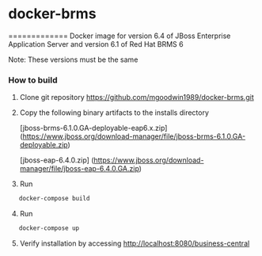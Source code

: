 # docker-brms
=============
Docker image for version 6.4 of JBoss Enterprise Application Server and version 6.1 of Red Hat BRMS 6

Note: These versions must be the same

### How to build
1. Clone git repository
   https://github.com/mgoodwin1989/docker-brms.git

2. Copy the following binary artifacts to the installs directory

   [jboss-brms-6.1.0.GA-deployable-eap6.x.zip] (https://www.jboss.org/download-manager/file/jboss-brms-6.1.0.GA-deployable.zip)
   
   [jboss-eap-6.4.0.zip] (https://www.jboss.org/download-manager/file/jboss-eap-6.4.0.GA.zip)


3. Run
```sh
   docker-compose build
``` 

4. Run
```sh
   docker-compose up
```

5. Verify installation by accessing
   <http://localhost:8080/business-central>

    
